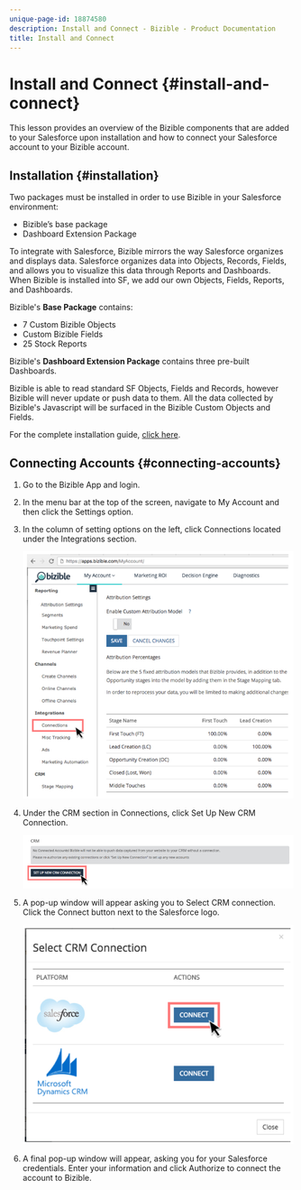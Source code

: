 ```yaml
---
unique-page-id: 18874580
description: Install and Connect - Bizible - Product Documentation
title: Install and Connect
---
```


# Install and Connect {#install-and-connect}

This lesson provides an overview of the Bizible components that are added to your Salesforce upon installation and how to connect your Salesforce account to your Bizible account.

## Installation {#installation}

Two packages must be installed in order to use Bizible in your Salesforce environment:

* Bizible’s base package
* Dashboard Extension Package

To integrate with Salesforce, Bizible mirrors the way Salesforce organizes and displays data. Salesforce organizes data into Objects, Records, Fields, and allows you to visualize this data through Reports and Dashboards. When Bizible is installed into SF, we add our own Objects, Fields, Reports, and Dashboards.

Bizible's **Base Package** contains:

* 7 Custom Bizible Objects
* Custom Bizible Fields
* 25 Stock Reports

Bizible's **Dashboard Extension Package** contains three pre-built Dashboards.

Bizible is able to read standard SF Objects, Fields and Records, however Bizible will never update or push data to them. All the data collected by Bizible's Javascript will be surfaced in the Bizible Custom Objects and Fields.

For the complete installation guide, [click here](http://docs.marketo.com/x/owEgAQ).

## Connecting Accounts {#connecting-accounts}

1. Go to the Bizible App and login.
1. In the menu bar at the top of the screen, navigate to My Account and then click the Settings option.
1. In the column of setting options on the left, click Connections located under the Integrations section.

   ![](assets/1.png)

1. Under the CRM section in Connections, click Set Up New CRM Connection.

   ![](assets/2.png)

1. A pop-up window will appear asking you to Select CRM connection. Click the Connect button next to the Salesforce logo.

   ![](assets/3.png)

1. A final pop-up window will appear, asking you for your Salesforce credentials. Enter your information and click Authorize to connect the account to Bizible.

